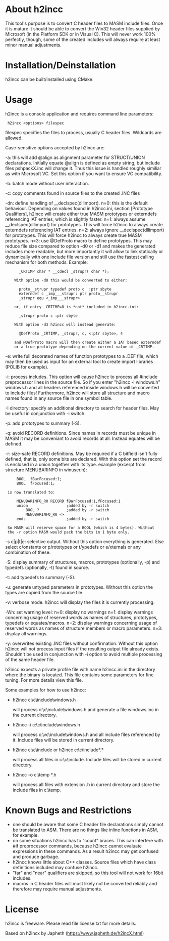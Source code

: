 # About h2incc

This tool's purpose is to convert C header files to MASM include files.
Once it is mature it should be able to convert the Win32 header files
supplied by Microsoft (in the Platform SDK or in Visual C). This will
never work 100% perfectly, though, some of the created includes will
always require at least minor manual adjustments.


# Installation/Deinstallation

h2incc can be built/installed using CMake.

# Usage

h2incc is a console application and requires command line parameters:
 
     h2incc <options> filespec
   
filespec specifies the files to process, usually C header files. Wildcards
are allowed. 
 
Case-sensitive options accepted by h2incc are:
 
 -a: this will add @align as alignment parameter for STRUCT/UNION 
     declarations. Initially equate @align is defined as empty string,
     but include files pshpackX.inc will change it. Thus this issue is
     handled roughly similiar as with Microsoft VC. Set this option if
     you want to ensure VC compatibility.
     
 -b: batch mode without user interaction. 
 
 -c: copy comments found in source files to the created .INC files
 
 -dn: define handling of __declspec(dllimport).
   n=0: this is the default behaviour. Depending on values found in
        h2incc.ini, section [Prototype Qualifiers], h2incc will create
        either true MASM prototypes or externdefs referencing IAT entries,
        which is slightly faster.
   n=1: always assume __declspec(dllimport) for prototypes. This will force
        h2incc to always create externdefs referencing IAT entries.
   n=2: always ignore __declspec(dllimport) for prototypes. This will force
        h2incc to always create true MASM prototypes.
   n=3: use @DefProto macro to define prototypes. This may reduce file size
        compared to option -d0 or -d1 and makes the generated includes more
        readable, but more importantly it will allow to link statically or
        dynamically with one include file version and still use the fastest
        calling mechanism for both methods. Example:
     
          _CRTIMP char * __cdecl _strupr( char *);
     
        With option -d0 this would be converted to either:
     
          proto__strupr typedef proto c  :ptr sbyte
          externdef c _imp___strupr: ptr proto__strupr
          _strupr equ <_imp___strupr>

        or, if entry _CRTIMP=8 is *not* included in h2incc.ini:
     
          _strupr proto c :ptr sbyte

        With option -d3 h2incc will instead generate:

          @DefProto _CRTIMP, _strupr, c, <:ptr sbyte>, 4

        and @DefProto macro will then create either a IAT based externdef
        or a true prototype depending on the current value of _CRTIMP.
         
 -e: write full decorated names of function prototypes to a .DEF file,
     which may then be used as input for an external tool to create import
     libraries (POLIB for example).
     
 -i: process includes. This option will cause h2incc to process all
     #include preprocessor lines in the source file. So if you enter
     "h2incc -i windows.h" windows.h and all headers referenced inside
     windows.h will be converted to include files! Furthermore, h2incc
     will store all structure and macro names found in any source file
     in one symbol table.
 
 -I directory: specify an additional directory to search for header files.
     May be useful in conjunction with -i switch.
     
 -p: add prototypes to summary (-S).
     
 -q: avoid RECORD definitions. Since names in records must be unique in MASM
     it may be conveniant to avoid records at all. Instead equates will be
     defined.
 
 -r: size-safe RECORD definitions. May be required if a C bitfield isn't
     fully defined, that is, only some bits are declared. With this option
     set the record is enclosed in a union together with its type.
     example (excerpt from structure MENUBARINFO in winuser.h):
     
         BOOL  fBarFocused:1;
         BOOL  fFocused:1;
         
     is now translated to:    
     
         MENUBARINFO_R0	RECORD fBarFocused:1,fFocused:1
         union                 ;added by -r switch	
             BOOL ?            ;added by -r switch
             MENUBARINFO_R0 <>
         ends                  ;added by -r switch
         
     So MASM will reserve space for a BOOL (which is 4 bytes). Without
     the -r option MASM would pack the bits in 1 byte only.
     
 -s c|p|t|e: selective output. Without this option everything is generated.
     Else select c/onstants or p/rototypes or t/ypedefs or e/xternals
     or any combination of these.
     
 -S: display summary of structures, macros, prototypes (optionally, -p) and
     typedefs (optionally, -t) found in source.
 
 -t: add typedefs to summary (-S).
 
 -u: generate untyped parameters in prototypes. Without this option the
     types are copied from the source file.
     
 -v: verbose mode. h2incc will display the files it is currently processing.

 -Wn: set warning level:
     n=0: display no warnings
     n=1: display warnings concerning usage of reserved words as names
          of structures, prototypes, typedefs or equates/macros.
     n=2: display warnings concerning usage of reserved words as names
          of structure members or macro parameters.
     n=3: display all warnings.
     
 -y: overwrites existing .INC files without confirmation. Without this
     option h2incc will not process input files if the resulting output
     file already exists. Shouldn't be used in conjunction with -i option
     to avoid multiple processing of the same header file.
     
 h2incc expects a private profile file with name h2incc.ini in the directory
 where the binary is located. This file contains some parameters for fine
 tuning. For more details view this file.


Some examples for how to use h2incc:
 
- h2incc c:\c\include\windows.h
  
  will process c:\c\include\windows.h and generate a file windows.inc
  in the current directory.
    
- h2incc -i c:\c\include\windows.h

  will process c:\vc\include\windows.h and all include files referenced
  by it. Include files will be stored in current directory.

- h2incc c:\c\include    or    h2incc c:\c\include\*.*

  will process all files in c:\c\include. Include files will be stored
  in current directory.

- h2incc -o c:\temp *.h

  will process all files with extension .h in current directory and store
  the include files in c:\temp.
 

 
# Known Bugs and Restrictions

- one should be aware that some C header file declarations simply cannot
  be translated to ASM. There are no things like inline functions in ASM,
  for example.
- on some situations h2incc has to "count" braces. This can interfere
  with #if preprocessor commands, because h2incc cannot evaluate expressions
  in these commands. As a result h2incc may get confused and produce garbage.
- h2incc knows little about C++ classes. Source files which have class 
  definitions included may confuse h2incc.
- "far" and "near" qualifiers are skipped, so this tool will not work
  for 16bit includes.
- macros in C header files will most likely not be converted reliably
  and therefore may require manual adjustments.


# License

h2incc is freeware. Please read file license.txt for more details.


Based on h2incx by Japheth (https://www.japheth.de/h2incX.html)

